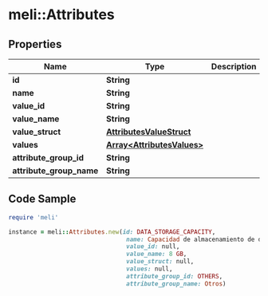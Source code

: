 # meli::Attributes

## Properties

Name | Type | Description | Notes
------------ | ------------- | ------------- | -------------
**id** | **String** |  | [optional] 
**name** | **String** |  | [optional] 
**value_id** | **String** |  | [optional] 
**value_name** | **String** |  | [optional] 
**value_struct** | [**AttributesValueStruct**](AttributesValueStruct.md) |  | [optional] 
**values** | [**Array&lt;AttributesValues&gt;**](AttributesValues.md) |  | [optional] 
**attribute_group_id** | **String** |  | [optional] 
**attribute_group_name** | **String** |  | [optional] 

## Code Sample

```ruby
require 'meli'

instance = meli::Attributes.new(id: DATA_STORAGE_CAPACITY,
                                 name: Capacidad de almacenamiento de datos,
                                 value_id: null,
                                 value_name: 8 GB,
                                 value_struct: null,
                                 values: null,
                                 attribute_group_id: OTHERS,
                                 attribute_group_name: Otros)
```



